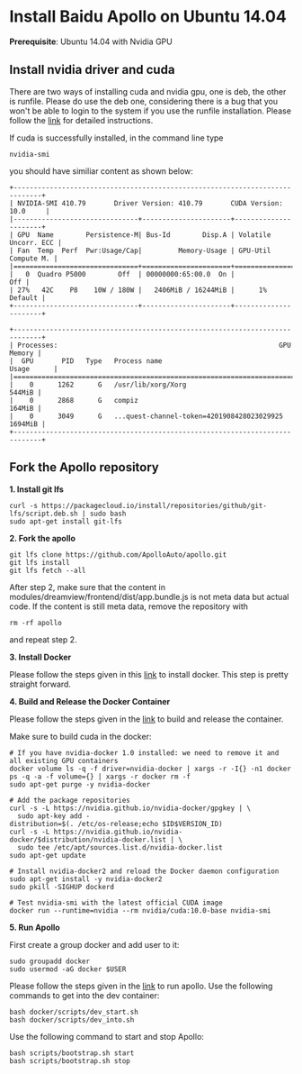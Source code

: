 # Install Baidu Apollo on Ubuntu 14.04
**Prerequisite**: Ubuntu 14.04 with Nvidia GPU

## Install nvidia driver and cuda
There are two ways of installing cuda and nvidia gpu, one is deb, the other is runfile. Please do use the deb one, considering there is a bug that you won't be able to login to the system if you use the runfile installation. Please follow the [link](https://docs.nvidia.com/cuda/cuda-installation-guide-linux/index.html) for detailed instructions.

If cuda is successfully installed, in the command line type <pre><code>nvidia-smi</code></pre> you should have similiar content as shown below:
<pre><code>+-----------------------------------------------------------------------------+
| NVIDIA-SMI 410.79       Driver Version: 410.79       CUDA Version: 10.0     |
|-------------------------------+----------------------+----------------------+
| GPU  Name        Persistence-M| Bus-Id        Disp.A | Volatile Uncorr. ECC |
| Fan  Temp  Perf  Pwr:Usage/Cap|         Memory-Usage | GPU-Util  Compute M. |
|===============================+======================+======================|
|   0  Quadro P5000        Off  | 00000000:65:00.0  On |                  Off |
| 27%   42C    P8    10W / 180W |   2406MiB / 16244MiB |      1%      Default |
+-------------------------------+----------------------+----------------------+
                                                                               
+-----------------------------------------------------------------------------+
| Processes:                                                       GPU Memory |
|  GPU       PID   Type   Process name                             Usage      |
|=============================================================================|
|    0      1262      G   /usr/lib/xorg/Xorg                           544MiB |
|    0      2868      G   compiz                                       164MiB |
|    0      3049      G   ...quest-channel-token=4201908428023029925  1694MiB |
+-----------------------------------------------------------------------------+
</code></pre>

## Fork the Apollo repository

**1. Install git lfs**
<pre><code>curl -s https://packagecloud.io/install/repositories/github/git-lfs/script.deb.sh | sudo bash
sudo apt-get install git-lfs
</code></pre>


**2. Fork the apollo**
<pre><code>git lfs clone https://github.com/ApolloAuto/apollo.git
git lfs install
git lfs fetch --all
</code></pre>

After step 2, make sure that the content in modules/dreamview/frontend/dist/app.bundle.js is not meta data but actual code. If the content is still meta data, remove the repository with<pre><code>rm -rf apollo</code></pre>and repeat step 2.


**3. Install Docker**

Please follow the steps given in this [link](https://docs.docker.com/install/linux/docker-ce/ubuntu/) to install docker. This step is pretty straight forward.  


**4. Build and Release the Docker Container**

Please follow the steps given in the [link](https://github.com/ApolloAuto/apollo/blob/master/docs/howto/how_to_build_and_release.md) to build and release the container.

Make sure to build cuda in the docker:
<pre><code># If you have nvidia-docker 1.0 installed: we need to remove it and all existing GPU containers
docker volume ls -q -f driver=nvidia-docker | xargs -r -I{} -n1 docker ps -q -a -f volume={} | xargs -r docker rm -f
sudo apt-get purge -y nvidia-docker

# Add the package repositories
curl -s -L https://nvidia.github.io/nvidia-docker/gpgkey | \
  sudo apt-key add -
distribution=$(. /etc/os-release;echo $ID$VERSION_ID)
curl -s -L https://nvidia.github.io/nvidia-docker/$distribution/nvidia-docker.list | \
  sudo tee /etc/apt/sources.list.d/nvidia-docker.list
sudo apt-get update

# Install nvidia-docker2 and reload the Docker daemon configuration
sudo apt-get install -y nvidia-docker2
sudo pkill -SIGHUP dockerd

# Test nvidia-smi with the latest official CUDA image
docker run --runtime=nvidia --rm nvidia/cuda:10.0-base nvidia-smi
</code></pre>


**5. Run Apollo**

First create a group docker and add user to it:
<pre><code>sudo groupadd docker
sudo usermod -aG docker $USER
</code></pre>
Please follow the steps given in the [link](https://github.com/ApolloAuto/apollo/blob/master/docs/howto/how_to_launch_Apollo.md) to run apollo. Use the following commands to get into the dev container:
<pre><code>bash docker/scripts/dev_start.sh
bash docker/scripts/dev_into.sh
</code></pre>

Use the following command to start and stop Apollo:
<pre><code>bash scripts/bootstrap.sh start
bash scripts/bootstrap.sh stop
</code></pre>


